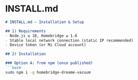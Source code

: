 # INSTALL.md

```markdown
# INSTALL.md — Installation & Setup

## 1) Requirements
- Node.js ≥ 18, Homebridge ≥ 1.6
- Stable local network connection (static IP recommended)
- Device token (or Mi Cloud account)

## 2) Installation

### Option A: from npm (once published)
```bash
sudo npm i -g homebridge-dreame-vacuum